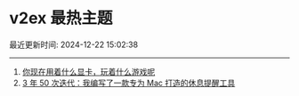 # v2ex 最热主题

最近更新时间: 2024-12-22 15:02:38

--- 
1. [你现在用着什么显卡，玩着什么游戏呢](https://www.v2ex.com/t/1099346) 
2. [3 年 50 次迭代：我编写了一款专为 Mac 打造的休息提醒工具](https://www.v2ex.com/t/1099352) 
